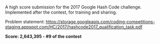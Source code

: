A high score submission for the 2017 Google Hash Code challenge.  
Implemented after the contest, for training and sharing.

Problem statement: https://storage.googleapis.com/coding-competitions-staging.appspot.com/HC/2017/hashcode2017_qualification_task.pdf

__Score: 2,643,395 - #9 of the contest__

